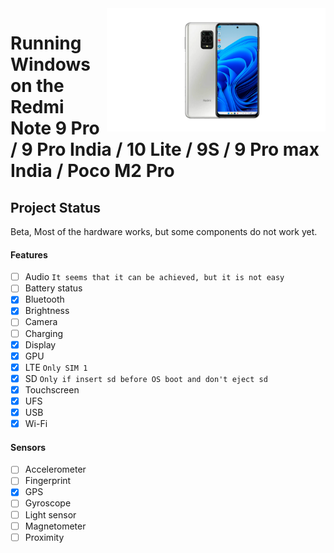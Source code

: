 <img align="right" src="https://github.com/Rubanoxd/Port-Windows-11-redmi-note-9_pro/blob/main/Miatoll.png" width="350" alt="Windows 11 Running On A Redmi Note 9 Pro / 9 Pro India / 10 Lite / 9S / 9 Pro max India / Poco M2 Pro">


# Running Windows on the Redmi Note 9 Pro / 9 Pro India / 10 Lite / 9S / 9 Pro max India / Poco M2 Pro

## Project Status

Beta, Most of the hardware works, but some components do not work yet.

#### Features

- [ ] Audio ```It seems that it can be achieved, but it is not easy```
- [ ] Battery status
- [x] Bluetooth 
- [X] Brightness
- [ ] Camera
- [ ] Charging 
- [x] Display
- [x] GPU
- [X] LTE ```Only SIM 1```
- [X] SD  ```Only if insert sd before OS boot and don't eject sd```
- [X] Touchscreen
- [x] UFS
- [x] USB
- [x] Wi-Fi

#### Sensors
- [ ] Accelerometer
- [ ] Fingerprint
- [x] GPS
- [ ] Gyroscope
- [ ] Light sensor
- [ ] Magnetometer
- [ ] Proximity
